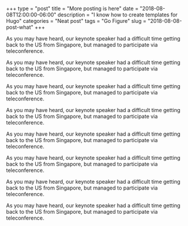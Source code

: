 +++
type = "post"
title = "More posting is here"
date = "2018-08-08T12:00:00-06:00"
description = "I know how to create templates for Hugo"
categories = "Neat post"
tags = "Go Figure"
slug = "2018-08-08-post-what"
+++

As you may have heard, our keynote speaker had a difficult time getting back
to the US from Singapore, but managed to participate via teleconference.

As you may have heard, our keynote speaker had a difficult time getting back
to the US from Singapore, but managed to participate via teleconference.

As you may have heard, our keynote speaker had a difficult time getting back
to the US from Singapore, but managed to participate via teleconference.

As you may have heard, our keynote speaker had a difficult time getting back
to the US from Singapore, but managed to participate via teleconference.

As you may have heard, our keynote speaker had a difficult time getting back
to the US from Singapore, but managed to participate via teleconference.

As you may have heard, our keynote speaker had a difficult time getting back
to the US from Singapore, but managed to participate via teleconference.

As you may have heard, our keynote speaker had a difficult time getting back
to the US from Singapore, but managed to participate via teleconference.

As you may have heard, our keynote speaker had a difficult time getting back
to the US from Singapore, but managed to participate via teleconference.


